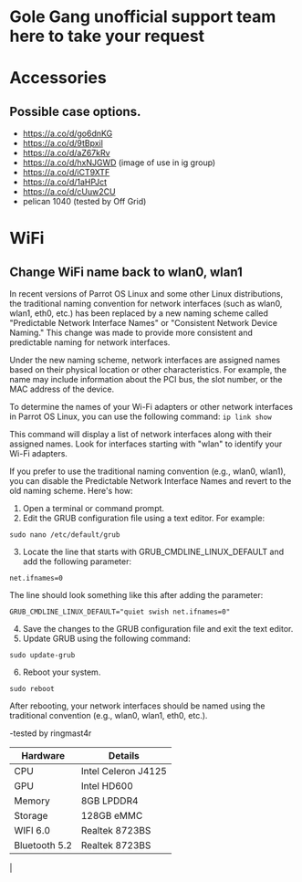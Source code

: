 # Gole Gang unofficial support team here to take your request

# Accessories
## Possible case options.
- https://a.co/d/go6dnKG
- https://a.co/d/9tBpxil
- https://a.co/d/aZ67kRv
- https://a.co/d/hxNJGWD (image of use in ig group)
- https://a.co/d/iCT9XTF
- https://a.co/d/1aHPJct
- https://a.co/d/cUuw2CU
- pelican 1040 (tested by Off Grid)


# WiFi
## Change WiFi name back to wlan0, wlan1 
In recent versions of Parrot OS Linux and some other Linux distributions, the traditional naming convention for network interfaces (such as wlan0, wlan1, eth0, etc.) has been replaced by a new naming scheme called "Predictable Network Interface Names" or "Consistent Network Device Naming." This change was made to provide more consistent and predictable naming for network interfaces.

Under the new naming scheme, network interfaces are assigned names based on their physical location or other characteristics. For example, the name may include information about the PCI bus, the slot number, or the MAC address of the device.

To determine the names of your Wi-Fi adapters or other network interfaces in Parrot OS Linux, you can use the following command:
```ip link show```



This command will display a list of network interfaces along with their assigned names. Look for interfaces starting with "wlan" to identify your Wi-Fi adapters.

If you prefer to use the traditional naming convention (e.g., wlan0, wlan1), you can disable the Predictable Network Interface Names and revert to the old naming scheme. Here's how:

1. Open a terminal or command prompt.
2. Edit the GRUB configuration file using a text editor. For example:
```
sudo nano /etc/default/grub
```

3. Locate the line that starts with GRUB_CMDLINE_LINUX_DEFAULT and add the following parameter:
``` 
net.ifnames=0
```
The line should look something like this after adding the parameter:
``` 
GRUB_CMDLINE_LINUX_DEFAULT="quiet swish net.ifnames=0"
```
4. Save the changes to the GRUB configuration file and exit the text editor.
5. Update GRUB using the following command:
``` 
sudo update-grub
```
6. Reboot your system.
```
sudo reboot
```
After rebooting, your network interfaces should be named using the traditional convention (e.g., wlan0, wlan1, eth0, etc.).

-tested by ringmast4r



|   Hardware  |     Details       |
|-------------|-------------------|
|    CPU      |  Intel Celeron J4125|
|    GPU      |  Intel HD600     |
|   Memory   |  8GB LPDDR4       |
| Storage   |     128GB eMMC  |
| WIFI 6.0       | Realtek 8723BS    |
| Bluetooth 5.2   |  Realtek 8723BS   |
| 
